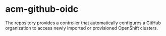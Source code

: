 # acm-github-oidc
The repository provides a controller that automatically configures a GitHub organization to access newly imported or provisioned OpenShift clusters.
